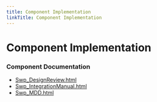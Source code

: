 ```yaml
---
title: Component Implementation
linkTitle: Component Implementation
---
```


# Component Implementation
### Component Documentation

- [Swp_DesignReview.html](doc/Swp_DesignReview.html)
- [Swp_IntegrationManual.html](doc/Swp_IntegrationManual.html)
- [Swp_MDD.html](doc/Swp_MDD.html)


